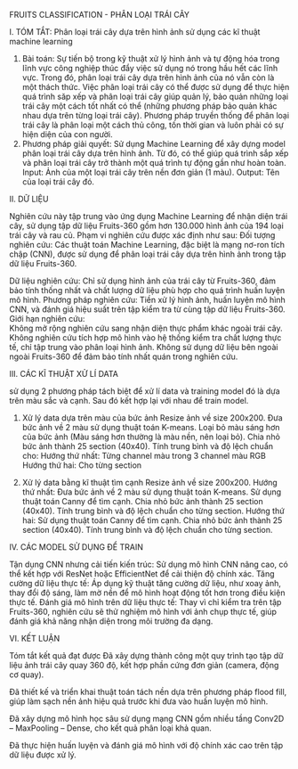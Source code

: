 FRUITS CLASSIFICATION - PHÂN LOẠI TRÁI CÂY 

I. TÓM TẮT: Phân loại trái cây dựa trên hình ảnh sử dụng các kĩ thuật machine learning
1. Bài toán:
Sự tiến bộ trong kỹ thuật xử lý hình ảnh và tự động hóa trong lĩnh vực công nghiệp thúc đẩy việc sử dụng nó trong hầu hết các lĩnh vực. Trong đó, phân loại trái cây dựa trên hình ảnh của nó vẫn còn là một thách thức. Việc phân loại trái cây có thể được sử dụng để thực hiện quá trình săp xếp và phân loại trái cây giúp quản lý, bảo quản những loại trái cây một cách tốt nhất có thể (những phương pháp bảo quản khác nhau dựa trên từng loại trái cây). Phương pháp truyền thống để phân loại trái cây là phân loại một cách thủ công, tốn thời gian và luôn phải có sự hiện diện của con người.
2. Phương pháp giải quyết:
Sử dụng Machine Learning để xây dựng model phân loại trái cây dựa trên hình ảnh. Từ đó, có thể giúp quá trình sắp xếp và phân loại trái cây trở thành một quá trình tự động gần như hoàn toàn.
Input: Ảnh của một loại trái cây trên nền đơn giản (1 màu).
Output: Tên của loại trái cây đó.

II. DỮ LIỆU

Nghiên cứu này tập trung vào ứng dụng Machine Learning để nhận diện trái cây, sử dụng tập dữ liệu Fruits-360 gồm hơn 130.000 hình ảnh của 194 loại trái cây và rau củ. Phạm vi nghiên cứu được xác định như sau: 
Đối tượng nghiên cứu: Các thuật toán Machine Learning, đặc biệt là mạng nơ-ron tích chập (CNN), được sử dụng để phân loại trái cây dựa trên hình ảnh trong tập dữ liệu Fruits-360. 

Dữ liệu nghiên cứu: Chỉ sử dụng hình ảnh của trái cây từ Fruits-360, đảm bảo tính thống nhất và chất lượng dữ liệu phù hợp cho quá trình huấn luyện mô hình. 
Phương pháp nghiên cứu: Tiền xử lý hình ảnh, huấn luyện mô hình CNN, và đánh giá hiệu suất trên tập kiểm tra từ cùng tập dữ liệu Fruits-360. 
Giới hạn nghiên cứu:  
Không mở rộng nghiên cứu sang nhận diện thực phẩm khác ngoài trái cây. 
Không nghiên cứu tích hợp mô hình vào hệ thống kiểm tra chất lượng thực tế, chỉ tập trung vào phân loại hình ảnh. 
Không sử dụng dữ liệu bên ngoài ngoài Fruits-360 để đảm bảo tính nhất quán trong nghiên cứu. 

III. CÁC KĨ THUẬT XỬ LÍ DATA

 sử dụng 2 phương pháp tách biệt để xử lí data và training model đó là dựa trên màu sắc và cạnh. Sau đó kết hợp lại với nhau để train model.
1. Xử lý data dựa trên màu của bức ảnh
Resize ảnh về size 200x200.
Đưa bức ảnh về 2 màu sử dụng thuật toán K-means.
Loại bỏ màu sáng hơn của bức ảnh (Màu sáng hơn thường là màu nền, nên loại bỏ).
Chia nhỏ bức ảnh thành 25 section (40x40).
Tính trung bình và độ lệch chuẩn cho:
Hướng thứ nhất: Từng channel màu trong 3 channel màu RGB
Hướng thứ hai: Cho từng section
    

2. Xử lý data bằng kĩ thuật tìm cạnh
Resize ảnh về size 200x200.
Hướng thứ nhất:
Đưa bức ảnh về 2 màu sử dụng thuật toán K-means.
Sử dụng thuật toán Canny để tìm cạnh.
Chia nhỏ bức ảnh thành 25 section (40x40).
Tính trung bình và độ lệch chuẩn cho từng section.
Hướng thứ hai:
Sử dụng thuật toán Canny để tìm cạnh.
Chia nhỏ bức ảnh thành 25 section (40x40).
Tính trung bình và độ lệch chuẩn cho từng section.
    

IV. CÁC MODEL SỬ DỤNG ĐỂ TRAIN

Tận dụng CNN nhưng cải tiến kiến trúc: Sử dụng mô hình CNN nâng cao, có thể kết hợp với ResNet hoặc EfficientNet để cải thiện độ chính xác. 
Tăng cường dữ liệu thực tế: Áp dụng kỹ thuật tăng cường dữ liệu, như xoay ảnh, thay đổi độ sáng, làm mờ nền để mô hình hoạt động tốt hơn trong điều kiện thực tế. 
Đánh giá mô hình trên dữ liệu thực tế: Thay vì chỉ kiểm tra trên tập Fruits-360, nghiên cứu sẽ thử nghiệm mô hình với ảnh chụp thực tế, giúp đánh giá khả năng nhận diện trong môi trường đa dạng. 


VI. KẾT LUẬN

Tóm tắt kết quả đạt được
Đã xây dựng thành công một quy trình tạo tập dữ liệu ảnh trái cây quay 360 độ, kết hợp phần cứng đơn giản (camera, động cơ quay).


Đã thiết kế và triển khai thuật toán tách nền dựa trên phương pháp flood fill, giúp làm sạch nền ảnh hiệu quả trước khi đưa vào huấn luyện mô hình.


Đã xây dựng mô hình học sâu sử dụng mạng CNN gồm nhiều tầng Conv2D – MaxPooling – Dense, cho kết quả phân loại khả quan.


Đã thực hiện huấn luyện và đánh giá mô hình với độ chính xác cao trên tập dữ liệu được xử lý.

